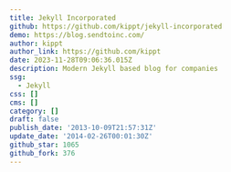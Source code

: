 ```yaml
---
title: Jekyll Incorporated
github: https://github.com/kippt/jekyll-incorporated
demo: https://blog.sendtoinc.com/
author: kippt
author_link: https://github.com/kippt
date: 2023-11-28T09:06:36.015Z
description: Modern Jekyll based blog for companies
ssg:
  - Jekyll
css: []
cms: []
category: []
draft: false
publish_date: '2013-10-09T21:57:31Z'
update_date: '2014-02-26T00:01:30Z'
github_star: 1065
github_fork: 376
---
```

